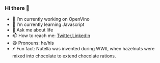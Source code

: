 ### Hi there 👋


- 🔭 I’m currently working on OpenVino
- 🌱 I’m currently learning Javascript
- 💬 Ask me about life
- 📫 How to reach me: [Twitter](https://twitter.com/home),[LinkedIn](https://www.linkedin.com/in/rohan-george-128956195/) 
- 😄 Pronouns: he/his
- ⚡ Fun fact: Nutella was invented during WWII, when hazelnuts were mixed into chocolate to extend chocolate rations.

